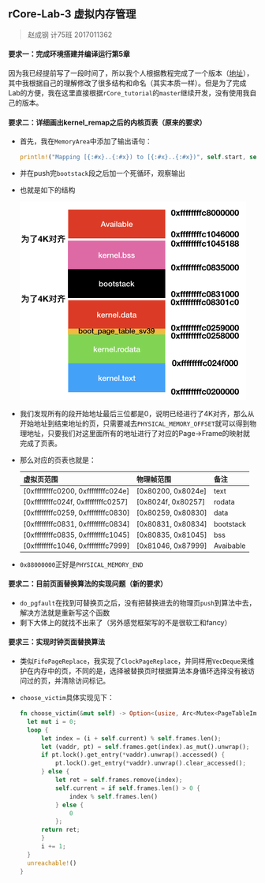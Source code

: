 ## rCore-Lab-3 虚拟内存管理

> 赵成钢 计75班 2017011362

#### 要求一：完成环境搭建并编译运行第5章
因为我已经提前写了一段时间了，所以我个人根据教程完成了一个版本（[地址](https://github.com/LyricZhao/rCore-OS)），其中我根据自己的理解修改了很多结构和命名（其实本质一样）。但是为了完成Lab的方便，我在这里直接根据`rCore_tutorial`的`master`继续开发，没有使用我自己的版本。

#### 要求二：详细画出kernel_remap之后的内核页表（原来的要求）

- 首先，我在`MemoryArea`中添加了输出语句：

  ```Rust
  println!("Mapping [{:#x}..{:#x}) to [{:#x}..{:#x})", self.start, self.end, self.start - PHYSICAL_MEMORY_OFFSET, self.end - PHYSICAL_MEMORY_OFFSET);
  ```

- 并在push完`bootstack`段之后加一个死循环，观察输出

- 也就是如下的结构

  <img src="./pics/layout.png" style="zoom:50%;" />

- 我们发现所有的段开始地址最后三位都是0，说明已经进行了4K对齐，那么从开始地址到结束地址的页，只需要减去`PHYSICAL_MEMORY_OFFSET`就可以得到物理地址，只要我们对这里面所有的地址进行了对应的Page→Frame的映射就完成了页表。

- 那么对应的页表也就是：

  | 虚拟页范围                         | 物理帧范围         | 备注      |
  | ---------------------------------- | ------------------ | --------- |
  | [0xffffffffc0200, 0xffffffffc024e] | [0x80200, 0x8024e] | text      |
  | [0xffffffffc024f, 0xffffffffc0257] | [0x8024f, 0x80257] | rodata    |
  | [0xffffffffc0259, 0xffffffffc0830] | [0x80259, 0x80830] | data      |
  | [0xffffffffc0831, 0xffffffffc0834] | [0x80831, 0x80834] | bootstack |
  | [0xffffffffc0835, 0xffffffffc1045] | [0x80835, 0x81045] | bss       |
  | [0xffffffffc1046, 0xffffffffc7999] | [0x81046, 0x87999] | Avaibable |

- `0x88000000`正好是`PHYSICAL_MEMORY_END`

#### 要求二：目前页面替换算法的实现问题（新的要求）

- `do_pgfault`在找到可替换页之后，没有把替换进去的物理页`push`到算法中去，解决方法就是重新写这个函数
- 剩下大体上的就找不出来了（另外感觉框架写的不是很软工和fancy）

#### 要求三：实现时钟页面替换算法

- 类似`FifoPageReplace`，我实现了`ClockPageReplace`，并同样用`VecDeque`来维护在内存中的页，不同的是，选择被替换页时根据算法本身循环选择没有被访问过的页，并清除访问标记。

- `choose_victim`具体实现见下：

  ```rust
  fn choose_victim(&mut self) -> Option<(usize, Arc<Mutex<PageTableImpl>>)> {
  	let mut i = 0;
  	loop {
  		let index = (i + self.current) % self.frames.len();
  		let (vaddr, pt) = self.frames.get(index).as_mut().unwrap();
  		if pt.lock().get_entry(*vaddr).unwrap().accessed() {
  			pt.lock().get_entry(*vaddr).unwrap().clear_accessed();
  		} else {
  			let ret = self.frames.remove(index);
  			self.current = if self.frames.len() > 0 {
  				index % self.frames.len()
  			} else {
  				0
  			};
  		return ret;
  		}
  		i += 1;
  	}
  	unreachable!()
  }
  ```